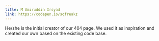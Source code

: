 ```yaml
---
title: M Amiruddin Irsyad
link: https://codepen.io/sqfreakz
---
```

He/she is the initial creator of our 404 page. We used it as inspiration and created our own based on the existing code base.
<!--more-->
